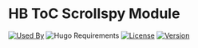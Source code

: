 # HB ToC Scrollspy Module

[![Used By](https://img.shields.io/badge/dynamic/json?color=success&label=used+by&query=repositories_humanize&logo=hugo&style=flat-square&url=https://api.razonyang.com/v1/github/dependents/hbstack/toc-scrollspy)](https://github.com/hbstack/toc-scrollspy/network/dependents)
![Hugo Requirements](https://img.shields.io/badge/dynamic/json?color=important&label=requirements&query=requirements&logo=hugo&style=flat-square&url=https://api.razonyang.com/v1/hugo/modules/github.com/hbstack/toc-scrollspy)
[![License](https://img.shields.io/github/license/hbstack/toc-scrollspy?style=flat-square)](https://github.com/hbstack/toc-scrollspy/blob/main/LICENSE)
[![Version](https://img.shields.io/github/v/tag/hbstack/toc-scrollspy?label=version&style=flat-square)](https://github.com/hbstack/toc-scrollspy/tags)

